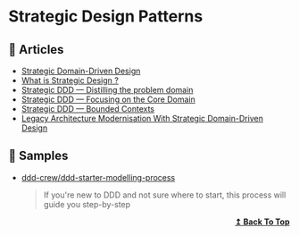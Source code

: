 
# Strategic Design Patterns

## 📕 Articles

- [Strategic Domain-Driven Design](https://vaadin.com/learn/tutorials/ddd/strategic_domain_driven_design) 
- [What is Strategic Design ?](https://thedomaindrivendesign.io/what-is-strategic-design/)
- [Strategic DDD — Distilling the problem domain](https://afedyanin.wordpress.com/2016/05/17/distilling-the-problem-domain/)
- [Strategic DDD — Focusing on the Core Domain](https://afedyanin.wordpress.com/2016/05/18/focusing-on-the-core-domain/)
- [Strategic DDD — Bounded Contexts](https://afedyanin.wordpress.com/2016/05/18/bounded-contexts/)
- [Legacy Architecture Modernisation With Strategic Domain-Driven Design](https://medium.com/nick-tune-tech-strategy-blog/legacy-architecture-modernisation-with-strategic-domain-driven-design-3e7c05bb383f)

## 🚀 Samples
- [ddd-crew/ddd-starter-modelling-process](https://github.com/ddd-crew/ddd-starter-modelling-process)
  > If you're new to DDD and not sure where to start, this process will guide you step-by-step

<div align="right">
  <b><a href="#contents">↥ Back To Top</a></b>
</div>